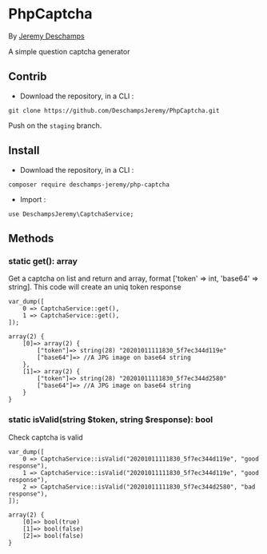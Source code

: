 # PhpCaptcha
By [Jeremy Deschamps](https://www.jddev.net)

A simple question captcha generator

## Contrib

- Download the repository, in a CLI :
```
git clone https://github.com/DeschampsJeremy/PhpCaptcha.git
```
Push on the `staging` branch.

## Install

- Download the repository, in a CLI :
```
composer require deschamps-jeremy/php-captcha
```

- Import :
```
use DeschampsJeremy\CaptchaService;
```

## Methods

### static get(): array
Get a captcha on list and return and array, format ['token' => int, 'base64' => string]. This code will create an uniq token response
```
var_dump([
    0 => CaptchaService::get(),
    1 => CaptchaService::get(),
]);

array(2) {
    [0]=> array(2) {
        ["token"]=> string(28) "20201011111830_5f7ec344d119e"
        ["base64"]=> //A JPG image on base64 string
    },
    [1]=> array(2) {
        ["token"]=> string(28) "20201011111830_5f7ec344d2580"
        ["base64"]=> //A JPG image on base64 string
    }
}
```

### static isValid(string $token, string $response): bool
Check captcha is valid
```
var_dump([
    0 => CaptchaService::isValid("20201011111830_5f7ec344d119e", "good response"),
    1 => CaptchaService::isValid("20201011111830_5f7ec344d119e", "good response"),
    2 => CaptchaService::isValid("20201011111830_5f7ec344d2580", "bad response"),
]);

array(2) {
    [0]=> bool(true)
    [1]=> bool(false)
    [2]=> bool(false)
}
```